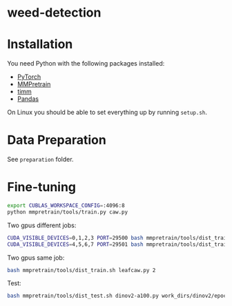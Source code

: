 # weed-detection

# Installation
You need Python with the following packages installed:
- [PyTorch](https://pytorch.org/get-started/locally/)
- [MMPretrain](https://mmpretrain.readthedocs.io/en/latest/get_started.html)
- [timm](https://timm.fast.ai/)
- [Pandas](https://pandas.pydata.org/pandas-docs/stable/getting_started/)

On Linux you should be able to set everything up by running `setup.sh`.

# Data Preparation
See `preparation` folder.

# Fine-tuning
```bash
export CUBLAS_WORKSPACE_CONFIG=:4096:8
python mmpretrain/tools/train.py caw.py
```

Two gpus different jobs:
```bash
CUDA_VISIBLE_DEVICES=0,1,2,3 PORT=29500 bash mmpretrain/tools/dist_train.sh dinov2.py 4
CUDA_VISIBLE_DEVICES=4,5,6,7 PORT=29501 bash mmpretrain/tools/dist_train.sh dinov2-nomix.py 4
```

Two gpus same job:
```bash
bash mmpretrain/tools/dist_train.sh leafcaw.py 2
```

Test:
```bash
bash mmpretrain/tools/dist_test.sh dinov2-a100.py work_dirs/dinov2/epoch_1.pth 2
```

